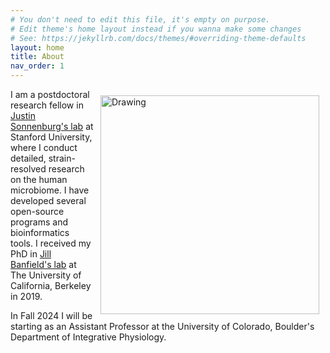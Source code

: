 ```yaml
---
# You don't need to edit this file, it's empty on purpose.
# Edit theme's home layout instead if you wanna make some changes
# See: https://jekyllrb.com/docs/themes/#overriding-theme-defaults
layout: home
title: About
nav_order: 1
---
```


<img src="{{site.baseurl}}/images/IMG_2173.jpg" alt="Drawing" style="width: 350px; float: right;margin-right: 10px;margin-top: 10px;margin-left: 10px; margin-bottom: 10px;"/>

I am a postdoctoral research fellow in [Justin Sonnenburg's lab](https://sonnenburglab.stanford.edu/) at Stanford University, where I conduct detailed, strain-resolved research on the human microbiome. I have developed several open-source programs and bioinformatics tools. I received my PhD in [Jill Banfield's lab](http://nanogeoscience.berkeley.edu/) at The University of California, Berkeley in 2019.

In Fall 2024 I will be starting as an Assistant Professor at the University of Colorado, Boulder's Department of Integrative Physiology.
